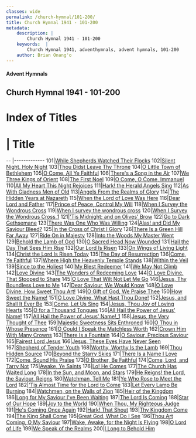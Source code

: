 ```yaml
---
classes: wide
permalink: /church-hymnal/101-200/
title: Church Hymnal 1941 - 101-200
metadata:
    description: |
        Church Hymnal 1941 - 101-200
    keywords:  |
        Church Hymnal 1941, adventhymnals, advent hymnals, 101-200
    author: Brian Onang'o
---
```


#### Advent Hymnals
## Church Hymnal 1941 - 101-200

# Index of Titles
# | Title                        
-- |-------------
101|[While Shepherds Watched Their Flocks](/church-hymnal/101-200/101-110/While-Shepherds-Watched-Their-Flocks)
102|[Silent Night, Holy Night](/church-hymnal/101-200/101-110/Silent-Night,-Holy-Night)
103|[Thou Didst Leave Thy Throne](/church-hymnal/101-200/101-110/Thou-Didst-Leave-Thy-Throne)
104|[O Little Town of Bethlehem](/church-hymnal/101-200/101-110/O-Little-Town-of-Bethlehem)
105|[O Come, All Ye Faithful](/church-hymnal/101-200/101-110/O-Come,-All-Ye-Faithful)
106|[There's a Song in the Air](/church-hymnal/101-200/101-110/There's-a-Song-in-the-Air)
107|[We Three Kings of Orient](/church-hymnal/101-200/101-110/We-Three-Kings-of-Orient)
108|[The First Noel](/church-hymnal/101-200/101-110/The-First-Noel)
109|[O Come, O Come, Immanuel](/church-hymnal/101-200/101-110/O-Come,-O-Come,-Immanuel)
110|[All My Heart This Night Rejoices](/church-hymnal/101-200/101-110/All-My-Heart-This-Night-Rejoices)
111|[Hark! the Herald Angels Sing](/church-hymnal/101-200/111-120/Hark!-the-Herald-Angels-Sing)
112|[As With Gladness Men of Old](/church-hymnal/101-200/111-120/As-With-Gladness-Men-of-Old)
113|[Angels From the Realms of Glory](/church-hymnal/101-200/111-120/Angels-From-the-Realms-of-Glory)
114|[The Hidden Years at Nazareth](/church-hymnal/101-200/111-120/The-Hidden-Years-at-Nazareth)
115|[When the Lord of Love Was Here](/church-hymnal/101-200/111-120/When-the-Lord-of-Love-Was-Here)
116|[Dear Lord and Father](/church-hymnal/101-200/111-120/Dear-Lord-and-Father)
117|[Prince of Peace, Control My Will](/church-hymnal/101-200/111-120/Prince-of-Peace,-Control-My-Will)
118|[When I Survey the Wondrous Cross](/church-hymnal/101-200/111-120/When-I-Survey-the-Wondrous-Cross)
119|[When I survey the wondrous cross](/church-hymnal/101-200/111-120/When-I-survey-the-wondrous-cross)
120|[When I Survey the Wondrous Cross_1](/church-hymnal/101-200/111-120/When-I-Survey-the-Wondrous-Cross_1)
121|['Tis Midnight; and on Olives' Brow](/church-hymnal/101-200/121-130/'Tis-Midnight;-and-on-Olives'-Brow)
122|[Go to Dark Gethsemane](/church-hymnal/101-200/121-130/Go-to-Dark-Gethsemane)
123|[There Was One Who Was Willing](/church-hymnal/101-200/121-130/There-Was-One-Who-Was-Willing)
124|[Alas! and Did My Saviour Bleed?](/church-hymnal/101-200/121-130/Alas!-and-Did-My-Saviour-Bleed)
125|[In the Cross of Christ I Glory](/church-hymnal/101-200/121-130/In-the-Cross-of-Christ-I-Glory)
126|[There Is a Green Hill Far Away](/church-hymnal/101-200/121-130/There-Is-a-Green-Hill-Far-Away)
127|[Ride On in Majesty](/church-hymnal/101-200/121-130/Ride-On-in-Majesty)
128|[Into the Woods My Master Went](/church-hymnal/101-200/121-130/Into-the-Woods-My-Master-Went)
129|[Behold the Lamb of God](/church-hymnal/101-200/121-130/Behold-the-Lamb-of-God)
130|[O Sacred Head Now Wounded](/church-hymnal/101-200/121-130/O-Sacred-Head-Now-Wounded)
131|[Hail the Day That Sees Him Rise](/church-hymnal/101-200/131-140/Hail-the-Day-That-Sees-Him-Rise)
132|[Our Lord Is Risen](/church-hymnal/101-200/131-140/Our-Lord-Is-Risen)
133|[On Wings of Living Light](/church-hymnal/101-200/131-140/On-Wings-of-Living-Light)
134|[Christ the Lord Is Risen Today](/church-hymnal/101-200/131-140/Christ-the-Lord-Is-Risen-Today)
135|[The Day of Resurrection](/church-hymnal/101-200/131-140/The-Day-of-Resurrection)
136|[Come, Ye Faithful](/church-hymnal/101-200/131-140/Come,-Ye-Faithful)
137|[Where High the Heavenly Temple Stands](/church-hymnal/101-200/131-140/Where-High-the-Heavenly-Temple-Stands)
138|[Within the Veil](/church-hymnal/101-200/131-140/Within-the-Veil)
139|[Since to the Holiest](/church-hymnal/101-200/131-140/Since-to-the-Holiest)
140|[My Blest Redeemer](/church-hymnal/101-200/131-140/My-Blest-Redeemer)
141|[We May Not Climb](/church-hymnal/101-200/141-150/We-May-Not-Climb)
142|[Love Divine](/church-hymnal/101-200/141-150/Love-Divine)
143|[The Wonders of Redeeming Love](/church-hymnal/101-200/141-150/The-Wonders-of-Redeeming-Love)
144|[O Love Divine, That Stooped to Share](/church-hymnal/101-200/141-150/O-Love-Divine,-That-Stooped-to-Share)
145|[O Love That Wilt Not Let Me Go](/church-hymnal/101-200/141-150/O-Love-That-Wilt-Not-Let-Me-Go)
146|[Jesus, Thy Boundless Love to Me](/church-hymnal/101-200/141-150/Jesus,-Thy-Boundless-Love-to-Me)
147|[Dear Saviour, We Would Know](/church-hymnal/101-200/141-150/Dear-Saviour,-We-Would-Know)
148|[O Love Divine, How Sweet Thou Art!](/church-hymnal/101-200/141-150/O-Love-Divine,-How-Sweet-Thou-Art!)
149|[O Gift of God, We Praise Thee](/church-hymnal/101-200/141-150/O-Gift-of-God,-We-Praise-Thee)
150|[How Sweet the Name!](/church-hymnal/101-200/141-150/How-Sweet-the-Name!)
151|[O Love Divine, What Hast Thou Done!](/church-hymnal/101-200/151-160/O-Love-Divine,-What-Hast-Thou-Done!)
152|[Jesus, and Shall It Ever Be](/church-hymnal/101-200/151-160/Jesus,-and-Shall-It-Ever-Be)
153|[Come, Let Us Sing](/church-hymnal/101-200/151-160/Come,-Let-Us-Sing)
154|[Jesus, Thou Joy of Loving Hearts](/church-hymnal/101-200/151-160/Jesus,-Thou-Joy-of-Loving-Hearts)
155|[O for a Thousand Tongues](/church-hymnal/101-200/151-160/O-for-a-Thousand-Tongues)
156|[All Hail the Power of Jesus' Name!](/church-hymnal/101-200/151-160/All-Hail-the-Power-of-Jesus'-Name!)
157|[All Hail the Power of Jesus' Name!_1](/church-hymnal/101-200/151-160/All-Hail-the-Power-of-Jesus'-Name!_1)
158|[Jesus, the Very Thought of Thee](/church-hymnal/101-200/151-160/Jesus,-the-Very-Thought-of-Thee)
159|[Majestic Sweetness Sits Enthroned](/church-hymnal/101-200/151-160/Majestic-Sweetness-Sits-Enthroned)
160|[O Thou in Whose Presence](/church-hymnal/101-200/151-160/O-Thou-in-Whose-Presence)
161|[O Could I Speak the Matchless Worth](/church-hymnal/101-200/161-170/O-Could-I-Speak-the-Matchless-Worth)
162|[Crown Him With Many Crowns](/church-hymnal/101-200/161-170/Crown-Him-With-Many-Crowns)
163|[There Is a Fountain](/church-hymnal/101-200/161-170/There-Is-a-Fountain)
164|[O Saviour, Precious Saviour](/church-hymnal/101-200/161-170/O-Saviour,-Precious-Saviour)
165|[Fairest Lord Jesus](/church-hymnal/101-200/161-170/Fairest-Lord-Jesus)
166|[Jesus, These Eyes Have Never Seen](/church-hymnal/101-200/161-170/Jesus,-These-Eyes-Have-Never-Seen)
167|[Shepherd of Tender Youth](/church-hymnal/101-200/161-170/Shepherd-of-Tender-Youth)
168|[Worthy, Worthy Is the Lamb](/church-hymnal/101-200/161-170/Worthy,-Worthy-Is-the-Lamb)
169|[Thou Hidden Source](/church-hymnal/101-200/161-170/Thou-Hidden-Source)
170|[Beyond the Starry Skies](/church-hymnal/101-200/161-170/Beyond-the-Starry-Skies)
171|[There Is a Name I Love](/church-hymnal/101-200/171-180/There-Is-a-Name-I-Love)
172|[Come, Sound His Praise](/church-hymnal/101-200/171-180/Come,-Sound-His-Praise)
173|[O Brother, Be Faithful](/church-hymnal/101-200/171-180/O-Brother,-Be-Faithful)
174|[Come, Lord, and Tarry Not](/church-hymnal/101-200/171-180/Come,-Lord,-and-Tarry-Not)
175|[Awake, Ye Saints](/church-hymnal/101-200/171-180/Awake,-Ye-Saints)
176|[Lo! He Comes](/church-hymnal/101-200/171-180/Lo!-He-Comes)
177|[The Church Has Waited Long](/church-hymnal/101-200/171-180/The-Church-Has-Waited-Long)
178|[In the Sun, and Moon, and Stars](/church-hymnal/101-200/171-180/In-the-Sun,-and-Moon,-and-Stars)
179|[He Reigns! the Lord, the Saviour, Reigns](/church-hymnal/101-200/171-180/He-Reigns!-the-Lord,-the-Saviour,-Reigns)
180|[Watchman, Tell Me](/church-hymnal/101-200/171-180/Watchman,-Tell-Me)
181|[Ye Who Rose to Meet the Lord](/church-hymnal/101-200/181-190/Ye-Who-Rose-to-Meet-the-Lord)
182|['Tis Almost Time for the Lord to Come](/church-hymnal/101-200/181-190/'Tis-Almost-Time-for-the-Lord-to-Come)
183|[Let Every Lamp Be Burning](/church-hymnal/101-200/181-190/Let-Every-Lamp-Be-Burning)
184|[Watchmen, on the Walls of Zion](/church-hymnal/101-200/181-190/Watchmen,-on-the-Walls-of-Zion)
185|[Heir of the Kingdom](/church-hymnal/101-200/181-190/Heir-of-the-Kingdom)
186|[Long for My Saviour I've Been Waiting](/church-hymnal/101-200/181-190/Long-for-My-Saviour-I've-Been-Waiting)
187|[The Lord Is Coming](/church-hymnal/101-200/181-190/The-Lord-Is-Coming)
188|[Star of Our Hope](/church-hymnal/101-200/181-190/Star-of-Our-Hope)
189|[Joy to the World](/church-hymnal/101-200/181-190/Joy-to-the-World)
190|[When Thou, My Righteous Judge](/church-hymnal/101-200/181-190/When-Thou,-My-Righteous-Judge)
191|[He's Coming Once Again](/church-hymnal/101-200/191-200/He's-Coming-Once-Again)
192|[Hark! That Shout](/church-hymnal/101-200/191-200/Hark!-That-Shout)
193|[Thy Kingdom Come](/church-hymnal/101-200/191-200/Thy-Kingdom-Come)
194|[The King Shall Come](/church-hymnal/101-200/191-200/The-King-Shall-Come)
195|[Great God, What Do I See](/church-hymnal/101-200/191-200/Great-God,-What-Do-I-See)
196|[Thou Art Coming, O My Saviour](/church-hymnal/101-200/191-200/Thou-Art-Coming,-O-My-Saviour)
197|[Wake, Awake, for the Night Is Flying](/church-hymnal/101-200/191-200/Wake,-Awake,-for-the-Night-Is-Flying)
198|[O Lord of Life](/church-hymnal/101-200/191-200/O-Lord-of-Life)
199|[We Speak of the Realms](/church-hymnal/101-200/191-200/We-Speak-of-the-Realms)
200|[I Long to Behold Him](/church-hymnal/101-200/191-200/I-Long-to-Behold-Him)